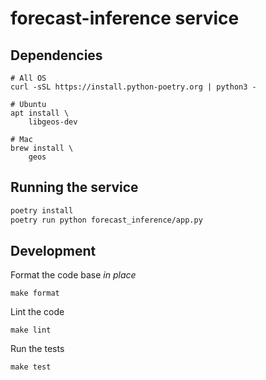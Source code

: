 # forecast-inference service

## Dependencies

    # All OS
    curl -sSL https://install.python-poetry.org | python3 -

    # Ubuntu
    apt install \
        libgeos-dev

    # Mac
    brew install \
        geos

## Running the service

```bash
poetry install
poetry run python forecast_inference/app.py
```

## Development

Format the code base *in place*

    make format

Lint the code

    make lint

Run the tests

    make test

